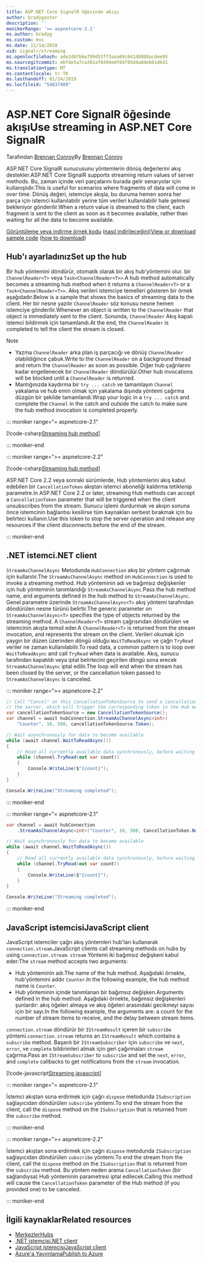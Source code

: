 ```yaml
---
title: ASP.NET Core SignalR öğesinde akışı
author: bradygaster
description: ''
monikerRange: '>= aspnetcore-2.1'
ms.author: bradyg
ms.custom: mvc
ms.date: 11/14/2018
uid: signalr/streaming
ms.openlocfilehash: ade2d6fb6e799d53ff3aaa69c641d0088acdee95
ms.sourcegitcommit: ebf4e5a7ca301af8494edf64f85d4a8deb61d641
ms.translationtype: MT
ms.contentlocale: tr-TR
ms.lasthandoff: 01/24/2019
ms.locfileid: "54837409"
---
```

# <a name="use-streaming-in-aspnet-core-signalr"></a><span data-ttu-id="14206-102">ASP.NET Core SignalR öğesinde akışı</span><span class="sxs-lookup"><span data-stu-id="14206-102">Use streaming in ASP.NET Core SignalR</span></span>

<span data-ttu-id="14206-103">Tarafından [Brennan Conroy](https://github.com/BrennanConroy)</span><span class="sxs-lookup"><span data-stu-id="14206-103">By [Brennan Conroy](https://github.com/BrennanConroy)</span></span>

<span data-ttu-id="14206-104">ASP.NET Core SignalR sunucusunu yöntemlerin dönüş değerlerini akış destekler.</span><span class="sxs-lookup"><span data-stu-id="14206-104">ASP.NET Core SignalR supports streaming return values of server methods.</span></span> <span data-ttu-id="14206-105">Bu, zaman içinde veri parçalarını burada gelir senaryolar için kullanışlıdır.</span><span class="sxs-lookup"><span data-stu-id="14206-105">This is useful for scenarios where fragments of data will come in over time.</span></span> <span data-ttu-id="14206-106">Dönüş değeri, istemciye akışla, bu duruma hemen sonra her parça için istemci kullanılabilir yerine tüm verileri kullanılabilir hale gelmesi bekleniyor gönderilir.</span><span class="sxs-lookup"><span data-stu-id="14206-106">When a return value is streamed to the client, each fragment is sent to the client as soon as it becomes available, rather than waiting for all the data to become available.</span></span>

<span data-ttu-id="14206-107">[Görüntüleme veya indirme örnek kodu](https://github.com/aspnet/Docs/tree/live/aspnetcore/signalr/streaming/sample) ([nasıl indirileceğini](xref:index#how-to-download-a-sample))</span><span class="sxs-lookup"><span data-stu-id="14206-107">[View or download sample code](https://github.com/aspnet/Docs/tree/live/aspnetcore/signalr/streaming/sample) ([how to download](xref:index#how-to-download-a-sample))</span></span>

## <a name="set-up-the-hub"></a><span data-ttu-id="14206-108">Hub'ı ayarladınız</span><span class="sxs-lookup"><span data-stu-id="14206-108">Set up the hub</span></span>

<span data-ttu-id="14206-109">Bir hub yöntemini döndürür, otomatik olarak bir akış hub'yöntemini olur. bir `ChannelReader<T>` veya `Task<ChannelReader<T>>`.</span><span class="sxs-lookup"><span data-stu-id="14206-109">A hub method automatically becomes a streaming hub method when it returns a `ChannelReader<T>` or a `Task<ChannelReader<T>>`.</span></span> <span data-ttu-id="14206-110">Akış verileri istemciye temelleri gösteren bir örnek aşağıdadır.</span><span class="sxs-lookup"><span data-stu-id="14206-110">Below is a sample that shows the basics of streaming data to the client.</span></span> <span data-ttu-id="14206-111">Her bir nesne yazılır `ChannelReader` söz konusu nesne hemen istemciye gönderilir.</span><span class="sxs-lookup"><span data-stu-id="14206-111">Whenever an object is written to the `ChannelReader` that object is immediately sent to the client.</span></span> <span data-ttu-id="14206-112">Sonunda, `ChannelReader` Akış kapalı istemci bildirmek için tamamlandı.</span><span class="sxs-lookup"><span data-stu-id="14206-112">At the end, the `ChannelReader` is completed to tell the client the stream is closed.</span></span>

> [!NOTE]
> * <span data-ttu-id="14206-113">Yazma `ChannelReader` arka plan iş parçacığı ve dönüş `ChannelReader` olabildiğince çabuk.</span><span class="sxs-lookup"><span data-stu-id="14206-113">Write to the `ChannelReader` on a background thread and return the `ChannelReader` as soon as possible.</span></span> <span data-ttu-id="14206-114">Diğer hub çağrılarını kadar engellenecek bir `ChannelReader` döndürülür.</span><span class="sxs-lookup"><span data-stu-id="14206-114">Other hub invocations will be blocked until a `ChannelReader` is returned.</span></span>
> * <span data-ttu-id="14206-115">Mantığınızda kaydırma bir `try ... catch` ve tamamlayın `Channel` yakalama ve hub emin olmak için yakalama dışında yöntemi çağırma düzgün bir şekilde tamamlandı.</span><span class="sxs-lookup"><span data-stu-id="14206-115">Wrap your logic in a `try ... catch` and complete the `Channel` in the catch and outside the catch to make sure the hub method invocation is completed properly.</span></span>

::: moniker range="= aspnetcore-2.1"

[!code-csharp[Streaming hub method](streaming/sample/Hubs/StreamHub.aspnetcore21.cs?name=snippet1)]

::: moniker-end

::: moniker range=">= aspnetcore-2.2"

[!code-csharp[Streaming hub method](streaming/sample/Hubs/StreamHub.cs?name=snippet1)]

<span data-ttu-id="14206-116">ASP.NET Core 2.2 veya sonraki sürümlerde, Hub yöntemlerini akış kabul edebilen bir `CancellationToken` akıştan istemci aboneliği kaldırma tetiklenip parametre.</span><span class="sxs-lookup"><span data-stu-id="14206-116">In ASP.NET Core 2.2 or later, streaming Hub methods can accept a `CancellationToken` parameter that will be triggered when the client unsubscribes from the stream.</span></span> <span data-ttu-id="14206-117">Sunucu işlemi durdurmak ve akışın sonuna önce istemcinin bağlantısı kesilirse tüm kaynakları serbest bırakmak için bu belirteci kullanın.</span><span class="sxs-lookup"><span data-stu-id="14206-117">Use this token to stop the server operation and release any resources if the client disconnects before the end of the stream.</span></span>

::: moniker-end

## <a name="net-client"></a><span data-ttu-id="14206-118">.NET istemci</span><span class="sxs-lookup"><span data-stu-id="14206-118">.NET client</span></span>

<span data-ttu-id="14206-119">`StreamAsChannelAsync` Metodunda `HubConnection` akış bir yöntem çağırmak için kullanılır.</span><span class="sxs-lookup"><span data-stu-id="14206-119">The `StreamAsChannelAsync` method on `HubConnection` is used to invoke a streaming method.</span></span> <span data-ttu-id="14206-120">Hub yönteminin adı ve bağımsız değişkenler için hub yönteminin tanımlandığı `StreamAsChannelAsync`.</span><span class="sxs-lookup"><span data-stu-id="14206-120">Pass the hub method name, and arguments defined in the hub method to `StreamAsChannelAsync`.</span></span> <span data-ttu-id="14206-121">Genel parametre üzerinde `StreamAsChannelAsync<T>` akış yöntemi tarafından döndürülen nesne türünü belirtir.</span><span class="sxs-lookup"><span data-stu-id="14206-121">The generic parameter on `StreamAsChannelAsync<T>` specifies the type of objects returned by the streaming method.</span></span> <span data-ttu-id="14206-122">A `ChannelReader<T>` stream çağrısından döndürülen ve istemcinin akışta temsil eder.</span><span class="sxs-lookup"><span data-stu-id="14206-122">A `ChannelReader<T>` is returned from the stream invocation, and represents the stream on the client.</span></span> <span data-ttu-id="14206-123">Verileri okumak için yaygın bir düzen üzerinden döngü olduğu `WaitToReadAsync` ve çağrı `TryRead` veriler ne zaman kullanılabilir.</span><span class="sxs-lookup"><span data-stu-id="14206-123">To read data, a common pattern is to loop over `WaitToReadAsync` and call `TryRead` when data is available.</span></span> <span data-ttu-id="14206-124">Akış, sunucu tarafından kapatıldı veya iptal belirtecini geçirilen döngü sona erecek `StreamAsChannelAsync` iptal edilir.</span><span class="sxs-lookup"><span data-stu-id="14206-124">The loop will end when the stream has been closed by the server, or the cancellation token passed to `StreamAsChannelAsync` is canceled.</span></span>

::: moniker range=">= aspnetcore-2.2"

```csharp
// Call "Cancel" on this CancellationTokenSource to send a cancellation message to 
// the server, which will trigger the corresponding token in the Hub method.
var cancellationTokenSource = new CancellationTokenSource();
var channel = await hubConnection.StreamAsChannelAsync<int>(
    "Counter", 10, 500, cancellationTokenSource.Token);

// Wait asynchronously for data to become available
while (await channel.WaitToReadAsync())
{
    // Read all currently available data synchronously, before waiting for more data
    while (channel.TryRead(out var count))
    {
        Console.WriteLine($"{count}");
    }
}

Console.WriteLine("Streaming completed");
```

::: moniker-end

::: moniker range="= aspnetcore-2.1"

```csharp
var channel = await hubConnection
    .StreamAsChannelAsync<int>("Counter", 10, 500, CancellationToken.None);

// Wait asynchronously for data to become available
while (await channel.WaitToReadAsync())
{
    // Read all currently available data synchronously, before waiting for more data
    while (channel.TryRead(out var count))
    {
        Console.WriteLine($"{count}");
    }
}

Console.WriteLine("Streaming completed");
```

::: moniker-end

## <a name="javascript-client"></a><span data-ttu-id="14206-125">JavaScript istemcisi</span><span class="sxs-lookup"><span data-stu-id="14206-125">JavaScript client</span></span>

<span data-ttu-id="14206-126">JavaScript istemciler çağrı akış yöntemleri hub'ları kullanarak `connection.stream`.</span><span class="sxs-lookup"><span data-stu-id="14206-126">JavaScript clients call streaming methods on hubs by using `connection.stream`.</span></span> <span data-ttu-id="14206-127">`stream` Yöntemi iki bağımsız değişkeni kabul eder:</span><span class="sxs-lookup"><span data-stu-id="14206-127">The `stream` method accepts two arguments:</span></span>

* <span data-ttu-id="14206-128">Hub yönteminin adı.</span><span class="sxs-lookup"><span data-stu-id="14206-128">The name of the hub method.</span></span> <span data-ttu-id="14206-129">Aşağıdaki örnekte, hub'yöntemini addır `Counter`.</span><span class="sxs-lookup"><span data-stu-id="14206-129">In the following example, the hub method name is `Counter`.</span></span>
* <span data-ttu-id="14206-130">Hub yönteminin içinde tanımlanan bir bağımsız değişken.</span><span class="sxs-lookup"><span data-stu-id="14206-130">Arguments defined in the hub method.</span></span> <span data-ttu-id="14206-131">Aşağıdaki örnekte, bağımsız değişkenleri şunlardır: akış öğeleri almaya ve akış öğeleri arasındaki gecikmeyi sayısı için bir sayı.</span><span class="sxs-lookup"><span data-stu-id="14206-131">In the following example, the arguments are: a count for the number of stream items to receive, and the delay between stream items.</span></span>

<span data-ttu-id="14206-132">`connection.stream` döndürür bir `IStreamResult` içeren bir `subscribe` yöntemi.</span><span class="sxs-lookup"><span data-stu-id="14206-132">`connection.stream` returns an `IStreamResult` which contains a `subscribe` method.</span></span> <span data-ttu-id="14206-133">Başarılı bir `IStreamSubscriber` için `subscribe` ve `next`, `error`, ve `complete` bildirimleri almak için geri çağırmaları `stream` çağırma.</span><span class="sxs-lookup"><span data-stu-id="14206-133">Pass an `IStreamSubscriber` to `subscribe` and set the `next`, `error`, and `complete` callbacks to get notifications from the `stream` invocation.</span></span>

[!code-javascript[Streaming javascript](streaming/sample/wwwroot/js/stream.js?range=19-36)]

::: moniker range="= aspnetcore-2.1"

<span data-ttu-id="14206-134">İstemci akıştan sona erdirmek için çağrı `dispose` metodunda `ISubscription` sağlayıcıdan döndürülen `subscribe` yöntemi.</span><span class="sxs-lookup"><span data-stu-id="14206-134">To end the stream from the client, call the `dispose` method on the `ISubscription` that is returned from the `subscribe` method.</span></span>

::: moniker-end

::: moniker range=">= aspnetcore-2.2"

<span data-ttu-id="14206-135">İstemci akıştan sona erdirmek için çağrı `dispose` metodunda `ISubscription` sağlayıcıdan döndürülen `subscribe` yöntemi.</span><span class="sxs-lookup"><span data-stu-id="14206-135">To end the stream from the client, call the `dispose` method on the `ISubscription` that is returned from the `subscribe` method.</span></span> <span data-ttu-id="14206-136">Bu yöntem neden arama `CancellationToken` (bir sağlandıysa) Hub yönteminin parametresi iptal edilecek.</span><span class="sxs-lookup"><span data-stu-id="14206-136">Calling this method will cause the `CancellationToken` parameter of the Hub method (if you provided one) to be canceled.</span></span>

::: moniker-end

## <a name="related-resources"></a><span data-ttu-id="14206-137">İlgili kaynaklar</span><span class="sxs-lookup"><span data-stu-id="14206-137">Related resources</span></span>

* [<span data-ttu-id="14206-138">Merkezler</span><span class="sxs-lookup"><span data-stu-id="14206-138">Hubs</span></span>](xref:signalr/hubs)
* [<span data-ttu-id="14206-139">.NET istemcisi</span><span class="sxs-lookup"><span data-stu-id="14206-139">.NET client</span></span>](xref:signalr/dotnet-client)
* [<span data-ttu-id="14206-140">JavaScript istemcisi</span><span class="sxs-lookup"><span data-stu-id="14206-140">JavaScript client</span></span>](xref:signalr/javascript-client)
* [<span data-ttu-id="14206-141">Azure'a Yayımlama</span><span class="sxs-lookup"><span data-stu-id="14206-141">Publish to Azure</span></span>](xref:signalr/publish-to-azure-web-app)
